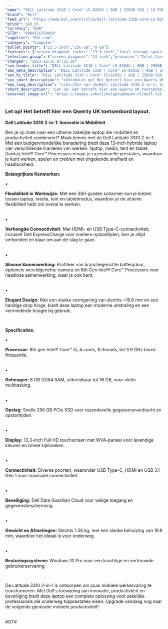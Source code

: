 ```yaml
---
"name": "DELL Latitude 3310 | Core™ i5-8265U | 8GB | 256GB SSD | 13 FHD 2-in-1 Touchscreen | Silver | W10 Pro | Qwerty - UK"
"brand": "Dell"
"feed_url": "https://www.bol.com/nl/nl/p/dell-latitude-3310-core-i5-8265u-8gb-256gb-ssd-13-fhd-2-in-1-touchscreen-silver-w10-pro-qwerty-uk/9300000004684252"
"price": 649.95
"currency": "EUR"
"GTIN": "0884116358459"
"supplier": "Bol.com"
"category": "Computer"
"bullet_points": ["13.3 inch","256 GB","8 GB"]
"features": {"screen_diagonal_inches":"13.3 inch","total_storage_space":"256 GB","memory_size":"8 GB"}
"selection_group": {"screen_diagonal":"13 inch","processor":"Intel Core i5","changed_price_past_3_days":false,"product_family":"Latitude"}
"changed": "2023-12-13 07:25:39"
"seo_header_title": "DELL Latitude 3310 | Core™ i5-8265U | 8GB | 256GB SSD | 13 FHD 2-in-1 Touchscreen | Silver | W10 Pro | Qwerty - UK"
"seo_meta_description": "DELL Latitude 3310 | Core™ i5-8265U | 8GB | 256GB SSD | 13 FHD 2-in-1 Touchscreen | Silver | W10 Pro | Qwerty - UK"
"seo_h1_title": "DELL Latitude 3310 | Core™ i5-8265U | 8GB | 256GB SSD | 13 FHD 2-in-1 Touchscreen | Silver | W10 Pro | Qwerty - UK"
"seo_short_description": "<h3><b>Let op! Het betreft hier een Qwerty UK toetsenbord layout."
"seo_long_description": "</b></h3> <p> <b>Dell Latitude 3310 2-in-1: Innovatie in Mobiliteit</b> </p> <p> Ben je op zoek naar een ultieme zakelijke laptop die mobiliteit en productiviteit combineert? Maak kennis met de Dell Latitude 3310 2-in-1. Met een budgetvriendelijke benadering biedt deze 13-inch hybride laptop vier verschillende manieren van werken: laptop, media, tent en tablet. Dankzij Intel® Core™ Processors ervaar je razendsnelle prestaties, waardoor je kunt werken, spelen en creëren met ongekende snelheid en naadloosheid. </p> <p> <b>Belangrijkste Kenmerken:</b> </p> • <p> <b>Flexibiliteit in Werkwijze:</b> Met een 360-graden scharnier kun je kiezen tussen laptop, media, tent en tabletmodus, waardoor je de ultieme flexibiliteit hebt om overal te werken. </p> <br /> • <p> <b>Verhoogde Connectiviteit:</b> Met HDMI- en USB Type-C-connectiviteit, inclusief Dell ExpressCharge voor snellere oplaadtijden, ben je altijd verbonden en klaar om aan de slag te gaan. </p> <br /> • <p> <b>Slimme Samenwerking:</b> Profiteer van branchegerichte batterijduur, optionele wereldgerichte camera en 8th Gen Intel® Core™ Processors voor naadloze samenwerking, waar je ook bent. </p> <br /> • <p> <b>Elegant Design:</b> Met een slanke vormgeving van slechts ~19. 6 mm en een handige drop hinge, biedt deze laptop een moderne uitstraling en een verminderde hoogte bij gebruik. </p> <br /> <p> <b>Specificaties:</b> </p> • <p> <b>Processor:</b> 8th gen Intel® Core™ i5, 4 cores, 8 threads, tot 3. 9 GHz boost frequentie. </p> <br /> • <p> <b>Geheugen:</b> 8 GB DDR4 RAM, uitbreidbaar tot 16 GB, voor vlotte multitasking. </p> <br /> • <p> <b>Opslag:</b> Snelle 256 GB PCIe SSD voor razendsnelle gegevensoverdracht en opstarttijden. </p> <br /> • <p> <b>Display:</b> 13. 3-inch Full HD touchscreen met WVA-paneel voor levendige kleuren en brede kijkhoeken. </p> <br /> • <p> <b>Connectiviteit:</b> Diverse poorten, waaronder USB Type-C, HDMI en USB 3. 1 Gen 1 voor maximale connectiviteit. </p> <br /> • <p> <b>Beveiliging:</b> Dell Data Guardian Cloud voor veilige toegang en gegevensbescherming. </p> <br /> • <p> <b>Gewicht en Afmetingen:</b> Slechts 1. 56 kg, met een slanke behuizing van 19. 6 mm, waardoor het ideaal is voor onderweg. </p> <br /> • <p> <b>Besturingssysteem:</b> Windows 10 Pro voor een krachtige en vertrouwde gebruikerservaring. </p> <br /> <p> De Latitude 3310 2-in-1 is ontworpen om jouw mobiele werkervaring te transformeren. Met Dell's toewijding aan innovatie, productiviteit en beveiliging biedt deze laptop een complete oplossing voor zakelijke professionals die onderweg topprestaties eisen. Upgrade vandaag nog naar de volgende generatie mobiele productiviteit! </p> <p> <br />#GT# </p>"
"short_description": "Let op! Het betreft hier een Qwerty UK toetsenbord layout. Dell Latitude 3310 2-in-1: Innovatie in Mobiliteit Ben je op zoek naar een ultieme zakelijke laptop die mobiliteit en productiviteit combineert? Maak kennis met de Dell Latitude 3310 2-in-1. Met een budgetvriendelijke benadering biedt deze 13-inch hybride laptop vier verschillende manieren van werken: laptop, media, tent en tablet. Dankzij Intel® Core™ Processors ervaar je razendsnelle prestaties, waardoor je kunt werken, spelen en creëren met ongekende snelheid en naadloosheid. Belangrijkste Kenmerken: • Flexibiliteit in Werkwijze: Met een 360-graden scharnier kun je kiezen tussen laptop, media, tent en tabletmodus, waardoor je de ultieme flexibiliteit hebt om overal te werken. • Verhoogde Connectiviteit: Met HDMI- en USB Type-C-connectiviteit, inclusief Dell ExpressCharge voor snellere oplaadtijden, ben je altijd verbonden en klaar om aan de slag te gaan. • Slimme Samenwerking: Profiteer van branchegerichte batterijduur, optionele wereldgerichte camera en 8th Gen Intel® Core™ Processors voor naadloze samenwerking, waar je ook bent. • Elegant Design: Met een slanke vormgeving van slechts ~19.6 mm en een handige drop hinge, biedt deze laptop een moderne uitstraling en een verminderde hoogte bij gebruik. Specificaties: • Processor: 8th gen Intel® Core™ i5, 4 cores, 8 threads, tot 3.9 GHz boost frequentie. • Geheugen: 8 GB DDR4 RAM, uitbreidbaar tot 16 GB, voor vlotte multitasking. • Opslag: Snelle 256 GB PCIe SSD voor razendsnelle gegevensoverdracht en opstarttijden. • Display: 13.3-inch Full HD touchscreen met WVA-paneel voor levendige kleuren en brede kijkhoeken. • Connectiviteit: Diverse poorten, waaronder USB Type-C, HDMI en USB 3.1 Gen 1 voor maximale connectiviteit. • Beveiliging: Dell Data Guardian Cloud voor veilige toegang en gegevensbescherming. • Gewicht en Afmetingen: Slechts 1.56 kg, met een slanke behuizing van 19.6 mm, waardoor het ideaal is voor onderweg. • Besturingssysteem: Windows 10 Pro voor een krachtige en vertrouwde gebruikerservaring. De Latitude 3310 2-in-1 is ontworpen om jouw mobiele werkervaring te transformeren. Met Dell's toewijding aan innovatie, productiviteit en beveiliging biedt deze laptop een complete oplossing voor zakelijke professionals die onderweg topprestaties eisen. Upgrade vandaag nog naar de volgende generatie mobiele productiviteit! #GT#"
"external_image_url": "https://images.zakelijkelaptopkopen.nl/dell-latitude-3310-core-i5-8265u-8gb-256gb-ssd-13-fhd-2-in-1-touchscreen-silver-w10-pro-qwerty-uk.webp"
---
```


<h3><b>Let op! Het betreft hier een Qwerty UK toetsenbord layout.</b></h3> <p> <b>Dell Latitude 3310 2-in-1: Innovatie in Mobiliteit</b> </p> <p> Ben je op zoek naar een ultieme zakelijke laptop die mobiliteit en productiviteit combineert? Maak kennis met de Dell Latitude 3310 2-in-1. Met een budgetvriendelijke benadering biedt deze 13-inch hybride laptop vier verschillende manieren van werken: laptop, media, tent en tablet. Dankzij Intel® Core™ Processors ervaar je razendsnelle prestaties, waardoor je kunt werken, spelen en creëren met ongekende snelheid en naadloosheid. </p> <p> <b>Belangrijkste Kenmerken:</b> </p> • <p> <b>Flexibiliteit in Werkwijze:</b> Met een 360-graden scharnier kun je kiezen tussen laptop, media, tent en tabletmodus, waardoor je de ultieme flexibiliteit hebt om overal te werken. </p> <br /> • <p> <b>Verhoogde Connectiviteit:</b> Met HDMI- en USB Type-C-connectiviteit, inclusief Dell ExpressCharge voor snellere oplaadtijden, ben je altijd verbonden en klaar om aan de slag te gaan. </p> <br /> • <p> <b>Slimme Samenwerking:</b> Profiteer van branchegerichte batterijduur, optionele wereldgerichte camera en 8th Gen Intel® Core™ Processors voor naadloze samenwerking, waar je ook bent. </p> <br /> • <p> <b>Elegant Design:</b> Met een slanke vormgeving van slechts ~19.6 mm en een handige drop hinge, biedt deze laptop een moderne uitstraling en een verminderde hoogte bij gebruik. </p> <br /> <p> <b>Specificaties:</b> </p> • <p> <b>Processor:</b> 8th gen Intel® Core™ i5, 4 cores, 8 threads, tot 3.9 GHz boost frequentie. </p> <br /> • <p> <b>Geheugen:</b> 8 GB DDR4 RAM, uitbreidbaar tot 16 GB, voor vlotte multitasking. </p> <br /> • <p> <b>Opslag:</b> Snelle 256 GB PCIe SSD voor razendsnelle gegevensoverdracht en opstarttijden. </p> <br /> • <p> <b>Display:</b> 13.3-inch Full HD touchscreen met WVA-paneel voor levendige kleuren en brede kijkhoeken. </p> <br /> • <p> <b>Connectiviteit:</b> Diverse poorten, waaronder USB Type-C, HDMI en USB 3.1 Gen 1 voor maximale connectiviteit. </p> <br /> • <p> <b>Beveiliging:</b> Dell Data Guardian Cloud voor veilige toegang en gegevensbescherming. </p> <br /> • <p> <b>Gewicht en Afmetingen:</b> Slechts 1.56 kg, met een slanke behuizing van 19.6 mm, waardoor het ideaal is voor onderweg. </p> <br /> • <p> <b>Besturingssysteem:</b> Windows 10 Pro voor een krachtige en vertrouwde gebruikerservaring. </p> <br /> <p> De Latitude 3310 2-in-1 is ontworpen om jouw mobiele werkervaring te transformeren. Met Dell's toewijding aan innovatie, productiviteit en beveiliging biedt deze laptop een complete oplossing voor zakelijke professionals die onderweg topprestaties eisen. Upgrade vandaag nog naar de volgende generatie mobiele productiviteit! </p> <p> <br />#GT# </p>